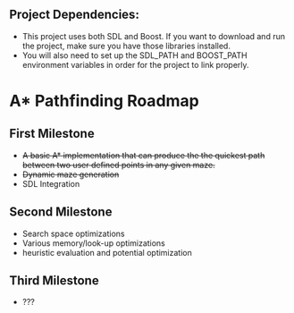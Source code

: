 
## Project Dependencies: 
- This project uses both SDL and Boost. If you want to download and run the project, make sure you have those libraries installed.
- You will also need to set up the SDL_PATH and BOOST_PATH environment variables in order for the project to link properly. 

# A* Pathfinding Roadmap

## First Milestone
- ~~A basic A* implementation that can produce the the quickest path between 
  two user defined points in any given maze.~~
- ~~Dynamic maze generation~~
- SDL Integration

## Second Milestone
- Search space optimizations
- Various memory/look-up optimizations
- heuristic evaluation and potential optimization 

## Third Milestone
- ??? 
